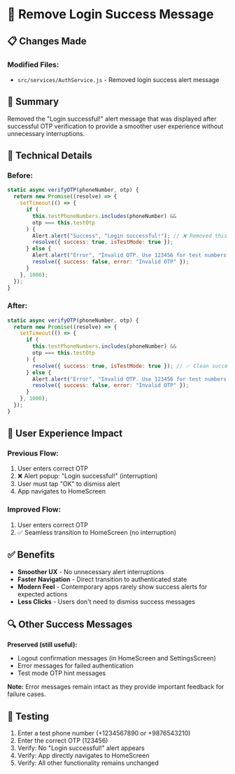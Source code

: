 # 🔕 Remove Login Success Message

## 📋 **Changes Made**

### **Modified Files:**

- `src/services/AuthService.js` - Removed login success alert message

## 🎯 **Summary**

Removed the "Login successful!" alert message that was displayed after successful OTP verification to provide a smoother user experience without unnecessary interruptions.

## 🔧 **Technical Details**

### **Before:**

```javascript
static async verifyOTP(phoneNumber, otp) {
  return new Promise((resolve) => {
    setTimeout(() => {
      if (
        this.testPhoneNumbers.includes(phoneNumber) &&
        otp === this.testOtp
      ) {
        Alert.alert("Success", "Login successful!"); // ❌ Removed this line
        resolve({ success: true, isTestMode: true });
      } else {
        Alert.alert("Error", "Invalid OTP. Use 123456 for test numbers.");
        resolve({ success: false, error: "Invalid OTP" });
      }
    }, 1000);
  });
}
```

### **After:**

```javascript
static async verifyOTP(phoneNumber, otp) {
  return new Promise((resolve) => {
    setTimeout(() => {
      if (
        this.testPhoneNumbers.includes(phoneNumber) &&
        otp === this.testOtp
      ) {
        resolve({ success: true, isTestMode: true }); // ✅ Clean success resolution
      } else {
        Alert.alert("Error", "Invalid OTP. Use 123456 for test numbers.");
        resolve({ success: false, error: "Invalid OTP" });
      }
    }, 1000);
  });
}
```

## 🎨 **User Experience Impact**

### **Previous Flow:**

1. User enters correct OTP
2. ❌ Alert popup: "Login successful!" (interruption)
3. User must tap "OK" to dismiss alert
4. App navigates to HomeScreen

### **Improved Flow:**

1. User enters correct OTP
2. ✅ Seamless transition to HomeScreen (no interruption)

## ✅ **Benefits**

- **Smoother UX** - No unnecessary alert interruptions
- **Faster Navigation** - Direct transition to authenticated state
- **Modern Feel** - Contemporary apps rarely show success alerts for expected actions
- **Less Clicks** - Users don't need to dismiss success messages

## 🔍 **Other Success Messages**

**Preserved (still useful):**

- Logout confirmation messages (in HomeScreen and SettingsScreen)
- Error messages for failed authentication
- Test mode OTP hint messages

**Note:** Error messages remain intact as they provide important feedback for failure cases.

## 🧪 **Testing**

1. Enter a test phone number (+1234567890 or +9876543210)
2. Enter the correct OTP (123456)
3. Verify: No "Login successful!" alert appears
4. Verify: App directly navigates to HomeScreen
5. Verify: All other functionality remains unchanged
